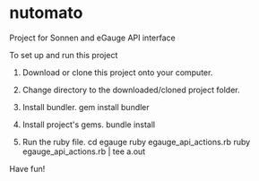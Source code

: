 # nutomato
Project for Sonnen and eGauge API interface

To set up and run this project

1. Download or clone this project onto your computer.

2. Change directory to the downloaded/cloned project folder.

3. Install bundler.
   gem install bundler

4. Install project's gems.
   bundle install

5. Run the ruby file.
   cd egauge
   ruby egauge_api_actions.rb 
   ruby egauge_api_actions.rb | tee a.out


Have fun!

